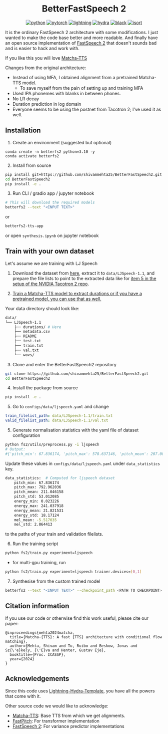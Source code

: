 <div align="center">

# BetterFastSpeech 2


[![python](https://img.shields.io/badge/-Python_3.10-blue?logo=python&logoColor=white)](https://www.python.org/downloads/release/python-3100/)
[![pytorch](https://img.shields.io/badge/PyTorch_2.0+-ee4c2c?logo=pytorch&logoColor=white)](https://pytorch.org/get-started/locally/)
[![lightning](https://img.shields.io/badge/-Lightning_2.0+-792ee5?logo=pytorchlightning&logoColor=white)](https://pytorchlightning.ai/)
[![hydra](https://img.shields.io/badge/Config-Hydra_1.3-89b8cd)](https://hydra.cc/)
[![black](https://img.shields.io/badge/Code%20Style-Black-black.svg?labelColor=gray)](https://black.readthedocs.io/en/stable/)
[![isort](https://img.shields.io/badge/%20imports-isort-%231674b1?style=flat&labelColor=ef8336)](https://pycqa.github.io/isort/)


</div>

It is the ordinary FastSpeech 2 architecture with some modifications. I just wanted to make the code base better and more readable. And finally have an open source implementation of [FastSpeech 2](https://arxiv.org/abs/2006.04558) that doesn't sounds bad and is easier to hack and work with.

If you like this you will love [Matcha-TTS](https://github.com/shivammehta25/Matcha-TTS)

Changes from the original architecture: 
  - Instead of using MFA, I obtained alignment from a pretrained Matcha-TTS model. 
    - To save myself from the pain of setting up and training MFA
  - Used IPA phonemes with blanks in between phones.
  - No LR decay
  - Duration prediction in log domain
  - Everyone seems to be using the postnet from Tacotron 2; I've used it as well.


## Installation

1. Create an environment (suggested but optional)

```
conda create -n betterfs2 python=3.10 -y
conda activate betterfs2
```

2. Install from source

```bash
pip install git+https://github.com/shivammehta25/BetterFastSpeech2.git
cd BetterFastSpeech2
pip install -e .
```

3. Run CLI / gradio app / jupyter notebook

```bash
# This will download the required models
betterfs2 --text "<INPUT TEXT>"
```

or

```bash
betterfs2-tts-app
```
or open `synthesis.ipynb` on jupyter notebook

## Train with your own dataset
Let's assume we are training with LJ Speech

1. Download the dataset from [here](https://keithito.com/LJ-Speech-Dataset/), extract it to `data/LJSpeech-1.1`, and prepare the file lists to point to the extracted data like for [item 5 in the setup of the NVIDIA Tacotron 2 repo](https://github.com/NVIDIA/tacotron2#setup).


2. [Train a Matcha-TTS model to extract durations or if you have a pretrained model, you can use that as well.](https://github.com/shivammehta25/Matcha-TTS/wiki/Improve-GPU-utilisation-by-extracting-phoneme-alignments)

Your data directory should look like:
```bash
data/
└── LJSpeech-1.1
    ├── durations/ # Here
    ├── metadata.csv
    ├── README
    ├── test.txt
    ├── train.txt
    ├── val.txt
    └── wavs/
```

3. Clone and enter the BetterFastSpeech2 repository

```bash
git clone https://github.com/shivammehta25/BetterFastSpeech2.git
cd BetterFastSpeech2 
```

4. Install the package from source

```bash
pip install -e .
```

5. Go to `configs/data/ljspeech.yaml` and change

```yaml
train_filelist_path: data/LJSpeech-1.1/train.txt
valid_filelist_path: data/LJSpeech-1.1/val.txt
```

5. Generate normalisation statistics with the yaml file of dataset configuration

```bash
python fs2/utils/preprocess.py -i ljspeech
# Output:
#{'pitch_min': 67.836174, 'pitch_max': 578.637146, 'pitch_mean': 207.001846, 'pitch_std': 52.747742, 'energy_min': 0.084354, 'energy_max': 190.849121, 'energy_mean': 21.330254, 'energy_std': 17.663319, 'mel_mean': -5.554245, 'mel_std': 2.059021}
```

Update these values in `configs/data/ljspeech.yaml` under `data_statistics` key.

```bash
data_statistics:  # Computed for ljspeech dataset
    pitch_min: 67.836174 
    pitch_max: 792.962036
    pitch_mean: 211.046158
    pitch_std: 53.012085
    energy_min: 0.023226
    energy_max: 241.037918
    energy_mean: 21.821531
    energy_std: 18.17124
    mel_mean: -5.517035
    mel_std: 2.064413
```

to the paths of your train and validation filelists.

6. Run the training script

```bash
python fs2/train.py experiment=ljspeech
```

- for multi-gpu training, run

```bash
python fs2/train.py experiment=ljspeech trainer.devices=[0,1]
```

7. Synthesise from the custom trained model

```bash
betterfs2 --text "<INPUT TEXT>" --checkpoint_path <PATH TO CHECKPOINT>
```


## Citation information

If you use our code or otherwise find this work useful, please cite our paper:

```text
@inproceedings{mehta2024matcha,
  title={Matcha-{TTS}: A fast {TTS} architecture with conditional flow matching},
  author={Mehta, Shivam and Tu, Ruibo and Beskow, Jonas and Sz{\'e}kely, {\'E}va and Henter, Gustav Eje},
  booktitle={Proc. ICASSP},
  year={2024}
}
```

## Acknowledgements

Since this code uses [Lightning-Hydra-Template](https://github.com/ashleve/lightning-hydra-template), you have all the powers that come with it.

Other source code we would like to acknowledge:

- [Matcha-TTS](https://github.com/shivammehta25/Matcha-TTS): Base TTS from which we get alignments.
- [FastPitch](https://github.com/NVIDIA/DeepLearningExamples/tree/master/PyTorch/SpeechSynthesis/FastPitch/fastpitch): For transformer implementation
- [FastSpeech 2](https://github.com/ming024/FastSpeech2): For variance predictor implementations
